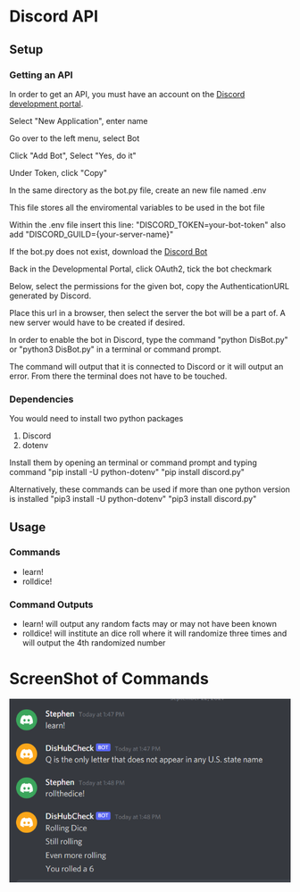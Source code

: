 # Discord API

## Setup

### Getting an API

In order to get an API, you must have an account on the [Discord development portal](https://discord.com/developers/applications).

Select "New Application", enter name

Go over to the left menu, select Bot

Click "Add Bot", Select "Yes, do it"

Under Token, click "Copy"

In the same directory as the bot.py file, create an new file named .env

This file stores all the enviromental variables to be used in the bot file

Within the .env file insert this line: "DISCORD_TOKEN=your-bot-token"
also add "DISCORD_GUILD={your-server-name}"

If the bot.py does not exist, download the [Discord Bot](https://realpython.com/how-to-make-a-discord-bot-python/)

Back in the Developmental Portal, click OAuth2, tick the bot checkmark

Below, select the permissions for the given bot, copy the AuthenticationURL generated by Discord. 

Place this url in a browser, then select the server the bot will be a part of. A new server would have to be created if desired.

In order to enable the bot in Discord, type the command "python DisBot.py" or "python3 DisBot.py" in a terminal or command prompt.

The command will output that it is connected to Discord or it will output an error. From there the terminal does not have to be touched.

### Dependencies
You would need to install two python packages

1. Discord
2. dotenv

Install them by opening an terminal or command prompt and typing command
"pip install -U python-dotenv"
"pip install discord.py"


Alternatively, these commands can be used if more than one python version is installed
"pip3 install -U python-dotenv"
"pip3 install discord.py"

## Usage

### Commands

- learn!
- rolldice!

### Command Outputs

- learn! will output any random facts may or may not have been known
- rolldice! will institute an dice roll where it will randomize three times and will output the 4th randomized number

# ScreenShot of Commands

![Bot Commands in Action](BotCommands.PNG)